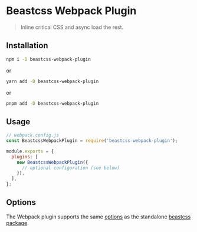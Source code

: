 # Beastcss Webpack Plugin

> Inline critical CSS and async load the rest.

## Installation

```sh
npm i -D beastcss-webpack-plugin
```

or

```sh
yarn add -D beastcss-webpack-plugin
```

or

```sh
pnpm add -D beastcss-webpack-plugin
```

## Usage

```js
// webpack.config.js
const BeastcssWebpackPlugin = require('beastcss-webpack-plugin');

module.exports = {
  plugins: [
    new BeastcssWebpackPlugin({
      // optional configuration (see below)
    }),
  ],
};
```

## Options

The Webpack plugin supports the same [options](../beastcss/README.md#options) as the standalone [beastcss package](../beastcss).
